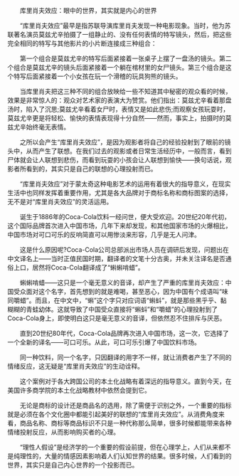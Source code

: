 　　库里肖夫效应：眼中的世界，其实就是内心的世界

　　“库里肖夫效应”最早是指苏联导演库里肖夫发现一种电影现象。当时，他为苏联著名演员莫兹尤辛拍摄了一组静止的、没有任何表情的特写镜头，然后，把这些完全相同的特写与其他影片的小片断连接成三种组合：

　　第一个组合是莫兹尤辛的特写后面紧接着一张桌子上摆了一盘汤的镜头。第二个组合是莫兹尤辛的镜头后面紧接着一个躺在棺材里的女尸镜头。第三个组合是这个特写后面紧接着一个小女孩在玩一个滑稽的玩具狗熊的镜头。

　　当库里肖夫把这三种不同的组合放映给一些不知道其中秘密的观众看的时候，效果是非常惊人的：观众对艺术家的表演大为赞赏。他们指出：莫兹尤辛看着那盘汤时，陷入了沉思;莫兹尤辛看着女尸时，表情又是如此悲伤;而观察女孩玩耍时，莫兹尤辛更是将轻松、愉快的表情表现得十分自然——然而，事实上，拍摄时的莫兹尤辛始终毫无表情。

　　之所以会产生“库里肖夫效应”，是因为观影者将自己的经验投射到了眼前的镜头中，从而产生了联想。在我们过去的观影或者日常生活经历中，一般而言，看到尸体就会让人联想到悲伤，而看到玩耍的小孩会让人联想到愉快——换句话说，观影者所看到的，其实只是自己的联想的心理投射而已。

　　“库里肖夫效应”对于蒙太奇这种电影艺术的运用有着很大的指导意义，在现实生活中也同样发挥着重要作用，尤其是各大品牌对于商标名称和商标图案的选择，无不是对“库里肖夫效应”的灵活运用。

　　诞生于1886年的Coca-Cola饮料一经问世，便大受欢迎。20世纪20年代初，这个国际品牌首次进入中国市场，几年下来却发现，和其他国家市场的火爆相比，中国市场对可口可乐的反响简直可以用惨淡来形容，几乎是无人问津。

　　这是什么原因呢?Coca-Cola公司总部派出市场人员在调研后发现，问题出在中文译名上——当时正值民国时期，翻译者的文笔十分古奥，并未关注译名是否通俗上口，居然将Coca-Cola翻译成了“蝌蝌啃蜡”。

　　蝌蝌啃蜡——这只是一个毫无意义的音译，却产生了严重的库里肖夫效应：中国受众面对这个名字，首先想到的就是难喝，甚至恶心，因为中国有个成语叫“味同嚼蜡”。而且，在中文中，“蝌”这个字只对应词语“蝌蚪”，就是那些黑乎乎、黏糊糊的青蛙幼体。这就导致了中国受众直接将“蝌蚪”和“嚼蜡”的心理投射到了Coca-Cola身上，即使明白这只是毫无意义的音译，但依然忍不住排斥与厌恶。

　　直到20世纪80年代，Coca-Cola品牌再次进入中国市场，这一次，它选择了一个全新的译名——可口可乐。从此，可口可乐引爆了中国饮料市场。

　　同一种饮料，同一个名字，只因翻译的用字不一样，就让消费者产生了不同的情绪反应，这无疑是“库里肖夫效应”的生动诠释。

　　这个案例对于各大跨国公司的本土化战略有着深远的指导意义。直到今天，在美国许多商学院的本土化战略教材中依然会提到它。

　　无论是商标的设计还是商品名的选用，除了需便于识别之外，一个重要的指标就是必须在各个文化圈中都能引起美好的联想的“库里肖夫效应”。从消费角度来看，商品名称、商标等商品标识不只是一种代称那么简单，很多时候都能带来各种情绪投射反应，从而影响购买者的心理。

　　“理性人假设”是经济学的一个重要的假设前提，但在心理学上，人们从来都不是纯理性的，大量的情感因素影响着人们认知世界的结果。很多时候，人们看到的世界，其实只是自己内心世界的一个投影而已。